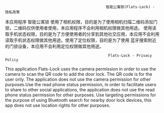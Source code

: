                                                   智能公寓锁(Flats-Lock) - 隐私政策
   本应用程序 智能公寓锁 使用了相机权限，目的是为了使用相机扫描二维码添加门锁，二维码仅供使用者使用，本应用程序不会利用相机权限做其他用途。
使用读取手机状态权限，目的是为了方便使用者的分享到其他社交应用，本应用不会利用读取手机状态权限做其他用途。使用了定位权限，目的是为了使用
蓝牙搜索附近的门锁设备，本应用不会利用定位权限做其他用途。
    
    
                                                   Flats-Lock - Privacy Policy
   This application Flats-Lock uses the camera permission in order to use the camera to scan the QR code to add the door lock. The 
QR code is for the user only. The application does not use the camera permission for other purposes.Use the read phone status 
permission, in order to facilitate users to share to other social applications, the application does not use the read phone status 
permission for other purposes. Use targeting permissions for the purpose of using Bluetooth search for nearby door lock devices, 
this app does not use location rights for other purposes.
